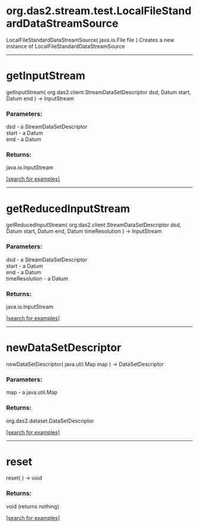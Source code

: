 # org.das2.stream.test.LocalFileStandardDataStreamSource
LocalFileStandardDataStreamSource( java.io.File file )
Creates a new instance of LocalFileStandardDataStreamSource

***
<a name="getInputStream"></a>
# getInputStream
getInputStream( org.das2.client.StreamDataSetDescriptor dsd, Datum start, Datum end ) &rarr; InputStream



### Parameters:
dsd - a StreamDataSetDescriptor
<br>start - a Datum
<br>end - a Datum

### Returns:
java.io.InputStream


<a href="https://github.com/autoplot/dev/search?q=getInputStream&unscoped_q=getInputStream">[search for examples]</a>

***
<a name="getReducedInputStream"></a>
# getReducedInputStream
getReducedInputStream( org.das2.client.StreamDataSetDescriptor dsd, Datum start, Datum end, Datum timeResolution ) &rarr; InputStream



### Parameters:
dsd - a StreamDataSetDescriptor
<br>start - a Datum
<br>end - a Datum
<br>timeResolution - a Datum

### Returns:
java.io.InputStream


<a href="https://github.com/autoplot/dev/search?q=getReducedInputStream&unscoped_q=getReducedInputStream">[search for examples]</a>

***
<a name="newDataSetDescriptor"></a>
# newDataSetDescriptor
newDataSetDescriptor( java.util.Map map ) &rarr; DataSetDescriptor



### Parameters:
map - a java.util.Map

### Returns:
org.das2.dataset.DataSetDescriptor


<a href="https://github.com/autoplot/dev/search?q=newDataSetDescriptor&unscoped_q=newDataSetDescriptor">[search for examples]</a>

***
<a name="reset"></a>
# reset
reset(  ) &rarr; void



### Returns:
void (returns nothing)


<a href="https://github.com/autoplot/dev/search?q=reset&unscoped_q=reset">[search for examples]</a>

